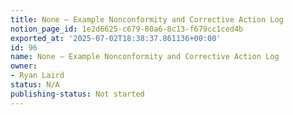 ```yaml
---
title: None — Example Nonconformity and Corrective Action Log
notion_page_id: 1e2d6625-c679-80a6-8c13-f679cc1ced4b
exported_at: '2025-07-02T18:38:37.861136+00:00'
id: 96
name: None — Example Nonconformity and Corrective Action Log
owner:
- Ryan Laird
status: N/A
publishing-status: Not started
---
```


